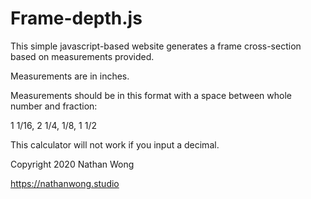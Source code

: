 # Frame-depth.js
This simple javascript-based website generates a frame cross-section based on measurements provided.

Measurements are in inches.

Measurements should be in this format with a space between whole number and fraction:

1 1/16, 2 1/4, 1/8, 1 1/2

This calculator will not work if you input a decimal.

Copyright 2020 Nathan Wong

https://nathanwong.studio
